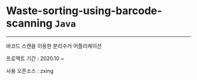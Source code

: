 # Waste-sorting-using-barcode-scanning ```Java```
---
바코드 스캔을 이용한 분리수거 어플리케이션

프로젝트 기간 : 2020.10 ~

사용 오픈소스 : zxing
